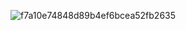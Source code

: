 ![f7a10e74848d89b4ef6bcea52fb2635](https://github.com/zlc1254130852/AI_Assistant_Android/assets/118621914/2a5b6ef0-a87d-4cda-ad0a-1eda1ec2eac7)
